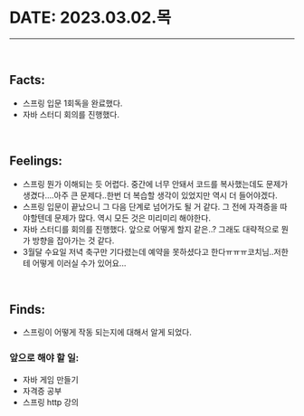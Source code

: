 # DATE: 2023.03.02.목
<hr>
<br>

## Facts: 
- 스프링 입문 1회독을 완료했다. 
- 자바 스터디 회의를 진행했다.
<br>

## Feelings: 
- 스프링 뭔가 이해되는 듯 어렵다. 중간에 너무 안돼서 코드를 복사했는데도 문제가 생겼다....아주 큰 문제다..한번 더 복습할 생각이 있었지만 역시 더 들어야겠다. 
- 스프링 입문이 끝났으니 그 다음 단계로 넘어가도 될 거 같다. 그 전에 자격증을 따야할텐데 문제가 많다. 역시 모든 것은 미리미리 해야한다. 
- 자바 스터디를 회의를 진행했다. 앞으로 어떻게 할지 같은..? 그래도 대략적으로 뭔가 방향을 잡아가는 것 같다. 
- 3월달 수요일 저녁 축구만 기다렸는데 예약을 못하셨다고 한다ㅠㅠㅠ코치님..저한테 어떻게 이러실 수가 있어요...
<br>

## Finds: 
- 스프링이 어떻게 작동 되는지에 대해서 알게 되었다. 

### 앞으로 해야 할 일: 
- 자바 게임 만들기
- 자격증 공부
- 스프링 http 강의